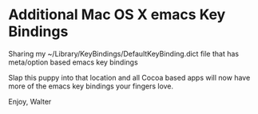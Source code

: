 # Additional Mac OS X emacs Key Bindings

Sharing my ~/Library/KeyBindings/DefaultKeyBinding.dict file that has meta/option based emacs key bindings

Slap this puppy into that location and all Cocoa based apps will now have more of the emacs key bindings your fingers love.

Enjoy,
Walter
